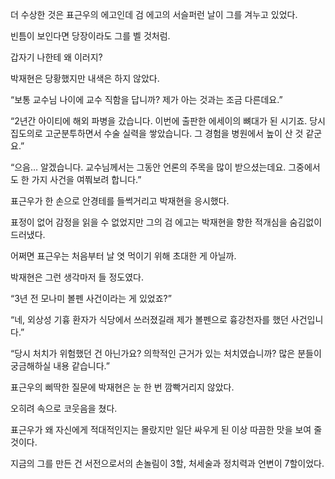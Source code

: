 더 수상한 것은 표근우의 에고인데 검 에고의 서슬퍼런 날이 그를 겨누고 있었다.

빈틈이 보인다면 당장이라도 그를 벨 것처럼.

갑자기 나한테 왜 이러지?

박재현은 당황했지만 내색은 하지 않았다.

“보통 교수님 나이에 교수 직함을 답니까? 제가 아는 것과는 조금 다른데요.”

“2년간 아이티에 해외 파병을 갔습니다. 이번에 출판한 에세이의 뼈대가 된 시기죠. 당시 집도의로 고군분투하면서 수술 실력을 쌓았습니다. 그 경험을 병원에서 높이 산 것 같군요.”

“으음… 알겠습니다. 교수님께서는 그동안 언론의 주목을 많이 받으셨는데요. 그중에서도 한 가지 사건을 여쭤보려 합니다.”

표근우가 한 손으로 안경테를 들썩거리고 박재현을 응시했다.

표정이 없어 감정을 읽을 수 없었지만 그의 검 에고는 박재현을 향한 적개심을 숨김없이 드러냈다.

어쩌면 표근우는 처음부터 날 엿 먹이기 위해 초대한 게 아닐까.

박재현은 그런 생각마저 들 정도였다.

“3년 전 모나미 볼펜 사건이라는 게 있었죠?”

“네, 외상성 기흉 환자가 식당에서 쓰러졌길래 제가 볼펜으로 흉강천자를 했던 사건입니다.”

“당시 처치가 위험했던 건 아닌가요? 의학적인 근거가 있는 처치였습니까? 많은 분들이 궁금해하실 내용 같습니다.”

표근우의 삐딱한 질문에 박재현은 눈 한 번 깜빡거리지 않았다.

오히려 속으로 코웃음을 쳤다.

표근우가 왜 자신에게 적대적인지는 몰랐지만 일단 싸우게 된 이상 따끔한 맛을 보여 줄 것이다.

지금의 그를 만든 건 서전으로서의 손놀림이 3할, 처세술과 정치력과 언변이 7할이었다.